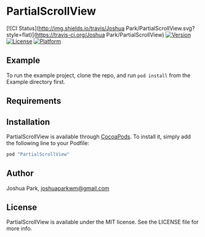 # PartialScrollView

[![CI Status](http://img.shields.io/travis/Joshua Park/PartialScrollView.svg?style=flat)](https://travis-ci.org/Joshua Park/PartialScrollView)
[![Version](https://img.shields.io/cocoapods/v/PartialScrollView.svg?style=flat)](http://cocoapods.org/pods/PartialScrollView)
[![License](https://img.shields.io/cocoapods/l/PartialScrollView.svg?style=flat)](http://cocoapods.org/pods/PartialScrollView)
[![Platform](https://img.shields.io/cocoapods/p/PartialScrollView.svg?style=flat)](http://cocoapods.org/pods/PartialScrollView)

## Example

To run the example project, clone the repo, and run `pod install` from the Example directory first.

## Requirements

## Installation

PartialScrollView is available through [CocoaPods](http://cocoapods.org). To install
it, simply add the following line to your Podfile:

```ruby
pod "PartialScrollView"
```

## Author

Joshua Park, joshuaparkwm@gmail.com

## License

PartialScrollView is available under the MIT license. See the LICENSE file for more info.
